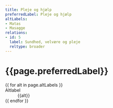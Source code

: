 ```yaml
---
title: Pleje og hjælp
preferredLabel: Pleje og hjælp
altLabels:
- Matas
- Masagge
relations:
- id: 5
  label: Sundhed, velvære og pleje
  reltype: broader
---
```


<h1>{{page.preferredLabel}}</h1>
<dl>
{{ for alt in page.altLabels }}
  <dt>Altlabel</dt>
  <dd>{{alt}}</dd>
{{ endfor }}
</dl>
